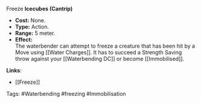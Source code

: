 Freeze **Icecubes (Cantrip)**

- **Cost:** None.
- **Type:** Action.
- **Range:** 5 meter.
- **Effect:**  
    The waterbender can attempt to freeze a creature that has been hit by a Move using [[Water Charges]]. It has to succeed a Strength Saving throw against your [[Waterbending DC]] or become [[Immobilised]].


**Links**:
- [[Freeze]]

Tags:
#Waterbending
#freezing
#Immobilisation 